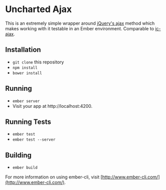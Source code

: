 # Uncharted Ajax

This is an extremely simple wrapper around [jQuery's ajax](http://api.jquery.com/jquery.ajax/) method which makes working with it testable in an Ember environment. Comparable to [ic-ajax](https://github.com/instructure/ic-ajax).

## Installation

* `git clone` this repository
* `npm install`
* `bower install`

## Running

* `ember server`
* Visit your app at http://localhost:4200.

## Running Tests

* `ember test`
* `ember test --server`

## Building

* `ember build`

For more information on using ember-cli, visit [http://www.ember-cli.com/](http://www.ember-cli.com/).
